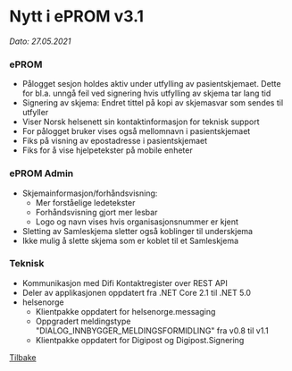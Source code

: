 # Nytt i ePROM v3.1
*Dato: 27.05.2021*

### ePROM
* Pålogget sesjon holdes aktiv under utfylling av pasientskjemaet. Dette for bl.a. unngå feil ved signering hvis utfylling av skjema tar lang tid
* Signering av skjema: Endret tittel på kopi av skjemasvar som sendes til utfyller
* Viser Norsk helsenett sin kontaktinformasjon for teknisk support
* For pålogget bruker vises også mellomnavn i pasientskjemaet
* Fiks på visning av epostadresse i pasientskjemaet
* Fiks for å vise hjelpetekster på mobile enheter

### ePROM Admin
* Skjemainformasjon/forhåndsvisning:
  * Mer forståelige ledetekster
  * Forhåndsvisning gjort mer lesbar
  * Logo og navn vises hvis organisasjonsnummer er kjent
* Sletting av Samleskjema sletter også koblinger til underskjema
* Ikke mulig å slette skjema som er koblet til et Samleskjema

### Teknisk
* Kommunikasjon med Difi Kontaktregister over REST API
* Deler av applikasjonen oppdatert fra .NET Core 2.1 til .NET 5.0
* helsenorge
  * Klientpakke oppdatert for helsenorge.messaging
  * Oppgradert meldingstype "DIALOG_INNBYGGER_MELDINGSFORMIDLING" fra v0.8 til v1.1
  * Klientpakke oppdatert for Digipost og Digipost.Signering

[Tilbake](./)
